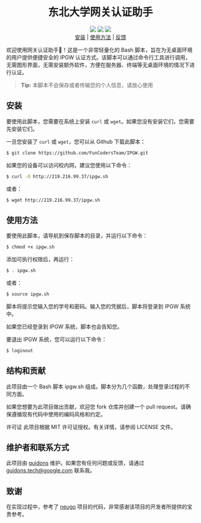 <h1 align="center">东北大学网关认证助手</h1>

<p align="center">
<img src="https://img.shields.io/github/stars/FunCodersTeam/IPGW?style=flat&logo=github&color=ff69b4">
<img src="https://img.shields.io/github/forks/FunCodersTeam/IPGW?style=flat&logo=github&color=blue">
<img src="https://img.shields.io/github/issues/FunCodersTeam/IPGW?style=flat&logo=github">
<br>
<a href="#安装">安装</a> | <a href="#使用方法">使用方法</a> | <a href="https://github.com/FunCodersTeam/IPGW.git/issues/new">反馈</a>
</p>

欢迎使用网关认证助手🎉！这是一个非常轻量化的 Bash 脚本，旨在为无桌面环境的用户提供便捷安全的 IPGW 认证方式。该脚本可以通过命令行工具进行调用，无需图形界面，无需安装额外软件，方便在服务器、终端等无桌面环境的情况下进行认证。

> **Tip:** 本脚本不会保存或者传输您的个人信息，请放心使用

## 安装

要使用此脚本，您需要在系统上安装 `curl` 或 `wget`。如果您没有安装它们，您需要先安装它们。

一旦您安装了 `curl` 或 `wget`，您可以从 Github 下载此脚本：

```bash
$ git clone https://github.com/FunCodersTeam/IPGW.git
```
如果您的设备可以访问校内网，建议您使用以下命令：
```bash
$ curl -O http://219.216.99.37/ipgw.sh
```
或者：
```bash
$ wget http://219.216.99.37/ipgw.sh
```

## 使用方法

要使用此脚本，请导航到保存脚本的目录，并运行以下命令：
```bash
$ chmod +x ipgw.sh
```
添加可执行权限后，再运行：
```bash
$ . ipgw.sh
```
或者：
```bash
$ source ipgw.sh
```
脚本将提示您输入您的学号和密码。输入您的凭据后，脚本将登录到 IPGW 系统中。

如果您已经登录到 IPGW 系统，脚本也会告知您。

要退出 IPGW 系统，您可以运行以下命令：
```bash
$ loginout
```
## 结构和贡献

此项目由一个 Bash 脚本 ipgw.sh 组成。脚本分为几个函数，处理登录过程的不同方面。

如果您想要为此项目做出贡献，欢迎您 fork 仓库并创建一个 pull request。请确保遵循现有代码中使用的编码风格和约定。

许可证
此项目根据 MIT 许可证授权。有关详情，请参阅 LICENSE 文件。

## 维护者和联系方式

此项目由 [guidons](https://github.com/guidons-master) 维护。如果您有任何问题或反馈，请通过 guidons.tech@google.com 联系我。

## 致谢

在实现过程中，参考了 [neugo](https://github.com/neucn/neugo) 项目的代码，非常感谢该项目的开发者所提供的宝贵参考。